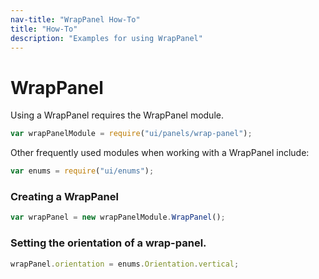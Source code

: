```yaml
---
nav-title: "WrapPanel How-To"
title: "How-To"
description: "Examples for using WrapPanel"
---
```

# WrapPanel
Using a WrapPanel requires the WrapPanel module.
``` JavaScript
var wrapPanelModule = require("ui/panels/wrap-panel");
```
Other frequently used modules when working with a WrapPanel include:
``` JavaScript
var enums = require("ui/enums");
```
### Creating a WrapPanel
``` JavaScript
var wrapPanel = new wrapPanelModule.WrapPanel();
```
### Setting the orientation of a wrap-panel.
``` JavaScript
wrapPanel.orientation = enums.Orientation.vertical;
```
